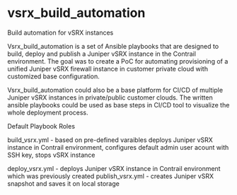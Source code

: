 # vsrx_build_automation
Build automation for vSRX instances

Vsrx_build_automation is a set of Ansible playbooks that are designed to build, deploy and publish a Juniper vSRX instance in the Contrail environment. The goal was to create a PoC for automating provisioning of a unified Juniper vSRX firewall instance in customer private cloud with customized base configuration. 


Vsrx_build_automation could also be a base platform for CI/CD of multiple Juniper vSRX instances in private/public customer clouds. The written ansible playbooks could be used as base steps in CI/CD tool to visualize the whole deployment process.


Default Playbook Roles

build_vsrx.yml - based on pre-defined varaibles deploys Juniper vSRX instance in Contrail environment, configures default admin user acount with                  SSH key, stops vSRX instance 

deploy_vsrx.yml - deploys Juniper vSRX instance in Contrail environment which was previously created
publish_vsrx.yml - creates Juniper vSRX snapshot and saves it on local storage
